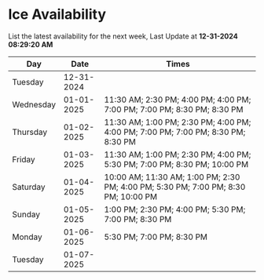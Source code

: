 # Ice Availability

List the latest availability for the next week, Last Update at **12-31-2024 08:29:20 AM**

| Day         | Date        | Times       |
| ----------- | ----------- | ----------- |
|Tuesday|12-31-2024||
|Wednesday|01-01-2025|11:30 AM; 2:30 PM; 4:00 PM; 4:00 PM; 7:00 PM; 7:00 PM; 8:30 PM; 8:30 PM|
|Thursday|01-02-2025|11:30 AM; 1:00 PM; 2:30 PM; 4:00 PM; 4:00 PM; 7:00 PM; 7:00 PM; 8:30 PM; 8:30 PM|
|Friday|01-03-2025|11:30 AM; 1:00 PM; 2:30 PM; 4:00 PM; 5:30 PM; 7:00 PM; 8:30 PM; 10:00 PM|
|Saturday|01-04-2025|10:00 AM; 11:30 AM; 1:00 PM; 2:30 PM; 4:00 PM; 5:30 PM; 7:00 PM; 8:30 PM; 10:00 PM|
|Sunday|01-05-2025|1:00 PM; 2:30 PM; 4:00 PM; 5:30 PM; 7:00 PM; 8:30 PM|
|Monday|01-06-2025|5:30 PM; 7:00 PM; 8:30 PM|
|Tuesday|01-07-2025||
